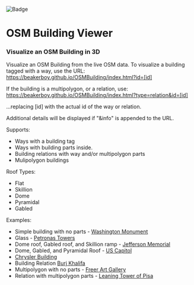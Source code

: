 ![Badge](https://github.com/Beakerboy/OSMBuilding/actions/workflows/main.yml/badge.svg)

OSM Building Viewer
=====================

### Visualize an OSM Building in 3D

Visualize an OSM Building from the live OSM data.
To visualize a building tagged with a way, use the URL:
https://beakerboy.github.io/OSMBuilding/index.html?id=[id]

If the building is a multipolygon, or a relation, use:
https://beakerboy.github.io/OSMBuilding/index.html?type=relation&id=[id]

...replacing [id] with the actual id of the way or relation.

Additional details will be displayed if "&info" is appended to the URL.


Supports:
 * Ways with a building tag
 * Ways with building parts inside.
 * Building relations with way and/or multipolygon parts
 * Mulipolygon buildings

Roof Types:
 * Flat
 * Skillion
 * Dome
 * Pyramidal
 * Gabled

Examples:
 * Simple building with no parts - [Washington Monument](https://beakerboy.github.io/OSMBuilding/index.html?id=766761337)
 * Glass - [Petronas Towers](https://beakerboy.github.io/OSMBuilding/index.html?id=279944536)
 * Dome roof, Gabled roof, and Skillion ramp - [Jefferson Memorial](https://beakerboy.github.io/OSMBuilding/index.html?type=relation&id=3461570)
 * Dome, Gabled, and Pyramidal Roof - [US Capitol](https://beakerboy.github.io/OSMBuilding/index.html?type=relation&id=12286916)
 * [Chrysler Building](https://beakerboy.github.io/OSMBuilding/index.html?id=42500770)
 * Building Relation [Burj Khalifa](https://beakerboy.github.io/OSMBuilding/index.html?type=relation&id=7584462)
 * Multipolygon with no parts - [Freer Art Gallery](https://beakerboy.github.io/OSMBuilding/index.html?type=relation&id=1029355)
 * Relation with multipolygon parts - [Leaning Tower of Pisa](https://beakerboy.github.io/OSMBuilding/index.html?type=relation&id=12982338)
